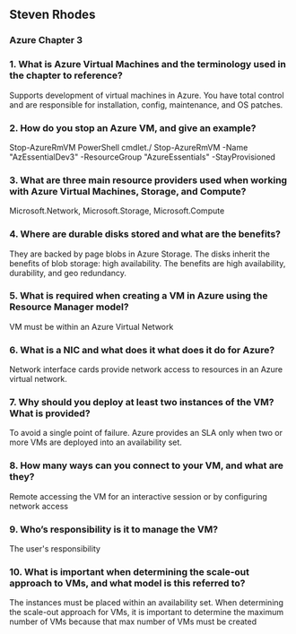 ## Steven Rhodes
### Azure Chapter 3

### 1. What is Azure Virtual Machines and the terminology used in the chapter to reference?
Supports development of virtual machines in Azure. You have total control and are responsible for installation, config, maintenance, and OS patches.

### 2. How do you stop an Azure VM, and give an example?
Stop-AzureRmVM PowerShell cmdlet./ Stop-AzureRmVM -Name "AzEssentialDev3" -ResourceGroup "AzureEssentials" -StayProvisioned

### 3. What are three main resource providers used when working with Azure Virtual Machines, Storage, and Compute?
Microsoft.Network, Microsoft.Storage, Microsoft.Compute

### 4. Where are durable disks stored and what are the benefits?
They are backed by page blobs in Azure Storage. The disks inherit the benefits of blob storage: high availability. The benefits are high availability, durability, and geo redundancy.

### 5. What is required when creating a VM in Azure using the Resource Manager model?
VM must be within an Azure Virtual Network

### 6. What is a NIC and what does it what does it do for Azure?
Network interface cards provide network access to resources in an Azure virtual network.

### 7. Why should you deploy at least two instances of the VM? What is provided?
To avoid a single point of failure. Azure provides an SLA only when two or more VMs are deployed into an availability set.

### 8. How many ways can you connect to your VM, and what are they?
Remote accessing the VM for an interactive session or by configuring network access

### 9. Who’s responsibility is it to manage the VM?
The user's responsibility

### 10. What is important when determining the scale-out approach to VMs, and what model is this referred to?
The instances must be placed within an availability set. When determining the scale-out approach for VMs, it is important to determine the maximum number of VMs because that max number of VMs must be created